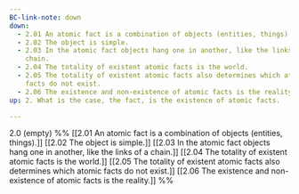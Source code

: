 ```yaml
---
BC-link-note: down
down:
  - 2.01 An atomic fact is a combination of objects (entities, things).
  - 2.02 The object is simple.
  - 2.03 In the atomic fact objects hang one in another, like the links of a
    chain.
  - 2.04 The totality of existent atomic facts is the world.
  - 2.05 The totality of existent atomic facts also determines which atomic
    facts do not exist.
  - 2.06 The existence and non-existence of atomic facts is the reality.
up: 2. What is the case, the fact, is the existence of atomic facts.

---
```

2.0 (empty)
%%
[[2.01 An atomic fact is a combination of objects (entities, things).]]
[[2.02 The object is simple.]]
[[2.03 In the atomic fact objects hang one in another, like the links of a chain.]]
[[2.04 The totality of existent atomic facts is the world.]]
[[2.05 The totality of existent atomic facts also determines which atomic facts do not exist.]]
[[2.06 The existence and non-existence of atomic facts is the reality.]]
%%